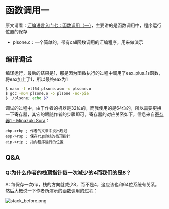 # 函数调用一

原文请看：[汇编语言入门七：函数调用（一）](https://zhuanlan.zhihu.com/p/24129384)，主要讲的是函数调用中，程序运行位置的保存

- plsone.c：一个简单的，带有call函数调用的汇编程序，用来做演示

## 编译调试

编译运行，最后的结果是1，那是因为函数执行的过程中调用了eax_plus_1s函数，将eax加上了1，所以最终eax为1

```bash
$ nasm -f elf64 plsone.asm -o plsone.o
$ gcc -m64 plsone.o -o plsone -no-pie
$ ./plsone; echo $?
```

调试的过程中，由于作者的机器是32位的，而我使用的是64位的，所以需要更换一下寄存器，其它的跟随作者的步骤即可，寄存器的对应关系如下，信息来自[寄存器1 - Minazuki Sora](https://www.minazuki.cn/post/blog_os/blog_os-1btagnqm2aabq/blog_os-1btago8uhn9is/)：

```assembly
ebp->rbp ; 作者的文章中没出现过
esp->rsp ; 保存rip的栈的栈顶指针
eip->rip ; 指向程序运行的位置
```

## Q&A

### Q:为什么作者的栈顶指针每一次减少的4而我们的是8？

A: 每保存一次rip，栈的方向就减少8，而不是4，这应该也和64位系统有关系。然后大概说一下作者所演示的函数调用的过程：

![stack_before.png](https://i.loli.net/2021/10/28/913zbmasifOYvA8.png)

